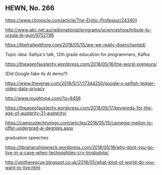 ## HEWN, No. 266

https://www.chronicle.com/article/The-Erotic-Professor/243401

http://www.abc.net.au/radionational/programs/scienceshow/tribute-to-ursula-le-guin/9752796

https://thefrailestthing.com/2018/05/15/are-we-really-disenchanted/

Topic idea: Safiya's talk, 12th grade education for programmers, Kafka

https://theageofausterity.wordpress.com/2018/05/16/the-worst-preneurs/

(Did Google fake its AI demo?)

https://www.theverge.com/2018/5/17/17344250/google-x-selfish-ledger-video-data-privacy

http://www.roughtype.com/?p=8456

https://theageofausterity.wordpress.com/2018/05/17/keywords-for-the-age-of-austerity-31-austerity/

https://campustechnology.com/articles/2018/05/15/carnegie-mellon-to-offer-undergrad-ai-degrees.aspx

graduation speeches

https://librarianshipwreck.wordpress.com/2018/05/18/why-dont-you-go-live-in-a-cave-when-technophiles-cry-troglodyte/

http://utotherescue.blogspot.co.uk/2018/05/what-kind-of-world-do-you-want-to-live.html
